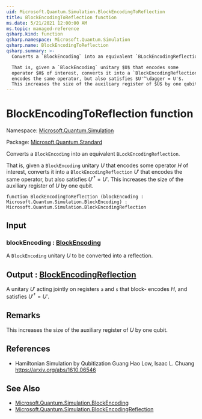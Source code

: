 ```yaml
---
uid: Microsoft.Quantum.Simulation.BlockEncodingToReflection
title: BlockEncodingToReflection function
ms.date: 5/21/2021 12:00:00 AM
ms.topic: managed-reference
qsharp.kind: function
qsharp.namespace: Microsoft.Quantum.Simulation
qsharp.name: BlockEncodingToReflection
qsharp.summary: >-
  Converts a `BlockEncoding` into an equivalent `BLockEncodingReflection`.

  That is, given a `BlockEncoding` unitary $U$ that encodes some
  operator $H$ of interest, converts it into a `BlockEncodingReflection` $U'$ that
  encodes the same operator, but also satisfies $U'^\dagger = U'$.
  This increases the size of the auxiliary register of $U$ by one qubit.
---
```


# BlockEncodingToReflection function

Namespace: [Microsoft.Quantum.Simulation](xref:Microsoft.Quantum.Simulation)

Package: [Microsoft.Quantum.Standard](https://nuget.org/packages/Microsoft.Quantum.Standard)


Converts a `BlockEncoding` into an equivalent `BLockEncodingReflection`.That is, given a `BlockEncoding` unitary $U$ that encodes someoperator $H$ of interest, converts it into a `BlockEncodingReflection` $U'$ thatencodes the same operator, but also satisfies $U'^\dagger = U'$.This increases the size of the auxiliary register of $U$ by one qubit.

```qsharp
function BlockEncodingToReflection (blockEncoding : Microsoft.Quantum.Simulation.BlockEncoding) : Microsoft.Quantum.Simulation.BlockEncodingReflection
```


## Input

### blockEncoding : [BlockEncoding](xref:Microsoft.Quantum.Simulation.BlockEncoding)

A `BlockEncoding` unitary $U$ to be converted into a reflection.



## Output : [BlockEncodingReflection](xref:Microsoft.Quantum.Simulation.BlockEncodingReflection)

A unitary $U'$ acting jointly on registers `a` and `s` that block-encodes $H$, and satisfies $U'^\dagger = U'$.

## Remarks

This increases the size of the auxiliary register of $U$ by one qubit.

## References

- Hamiltonian Simulation by Qubitization  Guang Hao Low, Isaac L. Chuang  https://arxiv.org/abs/1610.06546

## See Also

- [Microsoft.Quantum.Simulation.BlockEncoding](xref:Microsoft.Quantum.Simulation.BlockEncoding)
- [Microsoft.Quantum.Simulation.BlockEncodingReflection](xref:Microsoft.Quantum.Simulation.BlockEncodingReflection)